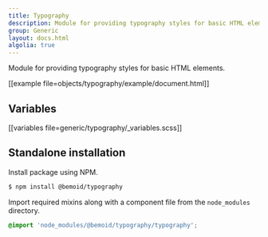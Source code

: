 ```yaml
---
title: Typography
description: Module for providing typography styles for basic HTML elements
group: Generic
layout: docs.html
algolia: true
---
```


Module for providing typography styles for basic HTML elements.

[[example file=objects/typography/example/document.html]]

## Variables

[[variables file=generic/typography/_variables.scss]]

## Standalone installation

Install package using NPM.

```bash
$ npm install @bemoid/typography
```

Import required mixins along with a component file from the `node_modules` directory.

```scss
@import 'node_modules/@bemoid/typography/typography';
```
